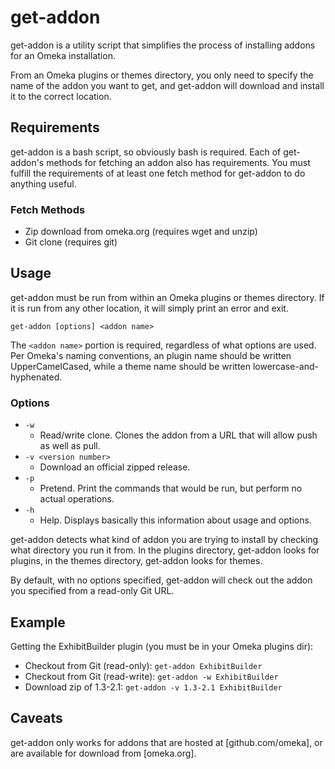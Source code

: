 # get-addon

get-addon is a utility script that simplifies the process of installing
addons for an Omeka installation.

From an Omeka plugins or themes directory, you only need to specify the name of 
the addon you want to get, and get-addon will download and install it to the
correct location.

## Requirements

get-addon is a bash script, so obviously bash is required. Each of get-addon's
methods for fetching an addon also has requirements. You must fulfill the
requirements of at least one fetch method for get-addon to do anything useful.

### Fetch Methods

* Zip download from omeka.org (requires wget and unzip)
* Git clone (requires git)

## Usage

get-addon must be run from within an Omeka plugins or themes directory.
If it is run from any other location, it will simply print an error and exit.

    get-addon [options] <addon name>

The `<addon name>` portion is required, regardless of what options are used.
Per Omeka's naming conventions, an plugin name should be written
UpperCamelCased, while a theme name should be written lowercase-and-hyphenated.

### Options

*   `-w`
    *   Read/write clone. Clones the addon from a URL that will allow push as
        well as pull.
*   `-v <version number>`
    *   Download an official zipped release.
*   `-p`
    *   Pretend.  Print the commands that would be run, but perform no actual
        operations.
*   `-h`
    *   Help. Displays basically this information about usage and options.

get-addon detects what kind of addon you are trying to install by checking what
directory you run it from.  In the plugins directory, get-addon looks for
plugins, in the themes directory, get-addon looks for themes.

By default, with no options specified, get-addon will check out the addon you specified from a read-only Git URL.

## Example

Getting the ExhibitBuilder plugin (you must be in your Omeka plugins dir):

* Checkout from Git (read-only): `get-addon ExhibitBuilder`
* Checkout from Git (read-write): `get-addon -w ExhibitBuilder`
* Download zip of 1.3-2.1: `get-addon -v 1.3-2.1 ExhibitBuilder`

## Caveats

get-addon only works for addons that are hosted at [github.com/omeka], or are available for download from [omeka.org].
